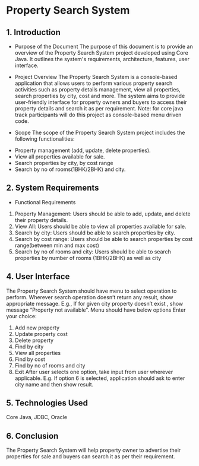 # Property Search System
## 1. Introduction
* Purpose of the Document
The purpose of this document is to provide an overview of the Property Search System project developed using Core Java. It outlines the system's requirements, architecture, features, user interface.

* Project Overview
The Property Search System is a console-based application that allows users to perform various property search activities such as property details management, view all properties, search properties by city, cost and more. The system aims to provide user-friendly interface for property owners and buyers to access their property details and search it as per requirement.
Note: for core java track participants will do this project as console-based menu driven code.

* Scope
The scope of the Property Search System project includes the following functionalities:
- Property management (add, update, delete properties).
- View all properties available for sale.
- Search properties by city, by cost range 
- Search by no of rooms(1BHK/2BHK) and city.

## 2. System Requirements

* Functional Requirements
1. Property Management: Users should be able to add, update, and delete their property details.
2. View All: Users should be able to view all properties available for sale.
3. Search by city: Users should be able to search properties by city.
4. Search by cost range: Users should be able to search properties by cost range(between min and max cost)
5. Search by no of rooms and city: Users should be able to search properties by number of rooms (1BHK/2BHK) as well as city

## 4. User Interface
The Property Search System should have menu to select operation to perform. Wherever search operation doesn’t return any result, show appropriate message. E.g., If for given city property doesn’t exist , show message “Property not available”.
Menu should have below options
Enter your choice:
1. Add new property
2. Update property cost
3. Delete property
4. Find by city
5. View all properties
6. Find by cost
7. Find by no of rooms and city
8. Exit
After user selects one option, take input from user wherever applicable. E.g. If option 6 is selected, application should ask to enter city name and then show result.

## 5. Technologies Used
Core Java, JDBC, Oracle

## 6. Conclusion
The Property Search System will help property owner to advertise their properties for sale  and buyers can search it as per their requirement.
